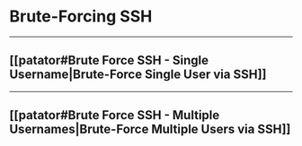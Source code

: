 # Brute-Forcing SSH

---

## [[patator#Brute Force SSH - Single Username|Brute-Force Single User via SSH]]

---

## [[patator#Brute Force SSH - Multiple Usernames|Brute-Force Multiple Users via SSH]]
